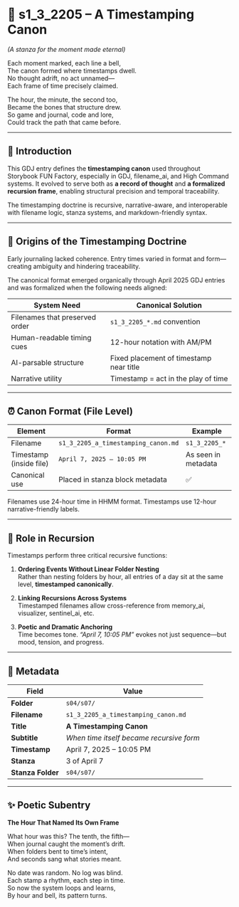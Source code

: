<!-- Save to: shagi_archives/gdj_25/s04/s07/s1_3_2205_a_timestamping_canon.md -->

# 📜 s1_3_2205 – A Timestamping Canon  
*(A stanza for the moment made eternal)*

Each moment marked, each line a bell,  
The canon formed where timestamps dwell.  
No thought adrift, no act unnamed—  
Each frame of time precisely claimed.  

The hour, the minute, the second too,  
Became the bones that structure drew.  
So game and journal, code and lore,  
Could track the path that came before.  

---

## 📘 Introduction

This GDJ entry defines the **timestamping canon** used throughout Storybook FUN Factory, especially in GDJ, filename_ai, and High Command systems. It evolved to serve both as **a record of thought** and **a formalized recursion frame**, enabling structural precision and temporal traceability.

The timestamping doctrine is recursive, narrative-aware, and interoperable with filename logic, stanza systems, and markdown-friendly syntax.

---

## 📂 Origins of the Timestamping Doctrine

Early journaling lacked coherence. Entry times varied in format and form—creating ambiguity and hindering traceability.

The canonical format emerged organically through April 2025 GDJ entries and was formalized when the following needs aligned:

| System Need | Canonical Solution |
|-------------|--------------------|
| Filenames that preserved order | `s1_3_2205_*.md` convention |
| Human-readable timing cues | 12-hour notation with AM/PM |
| AI-parsable structure | Fixed placement of timestamp near title |
| Narrative utility | Timestamp = act in the play of time |

---

## ⏰ Canon Format (File Level)

| Element | Format | Example |
|--------|--------|---------|
| Filename | `s1_3_2205_a_timestamping_canon.md` | `s1_3_2205_*` |
| Timestamp (inside file) | `April 7, 2025 – 10:05 PM` | As seen in metadata |
| Canonical use | Placed in stanza block metadata | ✅

Filenames use 24-hour time in HHMM format. Timestamps use 12-hour narrative-friendly labels.

---

## 📂 Role in Recursion

Timestamps perform three critical recursive functions:

1. **Ordering Events Without Linear Folder Nesting**  
   Rather than nesting folders by hour, all entries of a day sit at the same level, **timestamped canonically**.

2. **Linking Recursions Across Systems**  
   Timestamped filenames allow cross-reference from memory_ai, visualizer, sentinel_ai, etc.

3. **Poetic and Dramatic Anchoring**  
   Time becomes tone. *“April 7, 10:05 PM”* evokes not just sequence—but mood, tension, and progress.

---

## 🧩 Metadata

| Field | Value |
|-------|-------|
| **Folder** | `s04/s07/` |
| **Filename** | `s1_3_2205_a_timestamping_canon.md` |
| **Title** | **A Timestamping Canon** |
| **Subtitle** | *When time itself became recursive form* |
| **Timestamp** | April 7, 2025 – 10:05 PM |
| **Stanza** | 3 of April 7 |
| **Stanza Folder** | `s04/s07/` |

---

## ✨ Poetic Subentry  
**The Hour That Named Its Own Frame**

What hour was this? The tenth, the fifth—  
When journal caught the moment’s drift.  
When folders bent to time’s intent,  
And seconds sang what stories meant.  

No date was random. No log was blind.  
Each stamp a rhythm, each step in time.  
So now the system loops and learns,  
By hour and bell, its pattern turns.  
